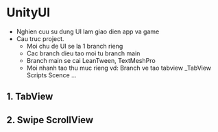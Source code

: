# UnityUI
- Nghien cuu su dung UI lam giao dien app va game
- Cau truc project.
  + Moi chu de UI se la 1 branch rieng
  + Cac branch dieu tao moi tu branch main
  + Branch main se cai LeanTween, TextMeshPro
  + Moi nhanh tao thu muc rieng
      vd: Branch ve tao tabview
      _TabView
        Scripts
        Scence
        ...

## 1. TabView

## 2. Swipe ScrollView
